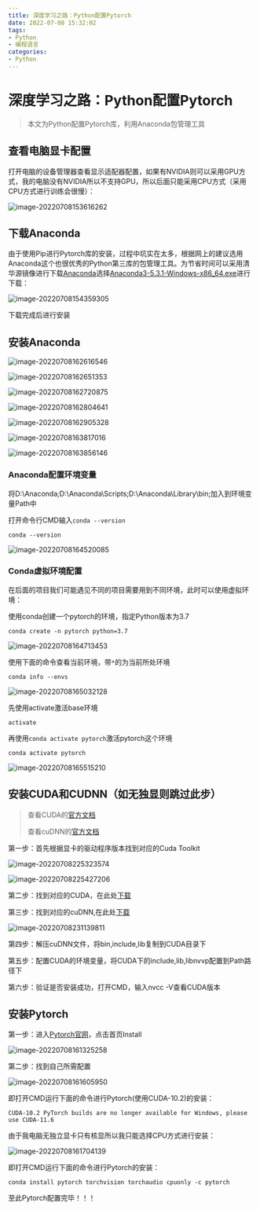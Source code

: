 ```yaml
---
title: 深度学习之路：Python配置Pytorch
date: 2022-07-08 15:32:02
tags: 
- Python 
- 编程语言
categories: 
- Python
---
```


# 深度学习之路：Python配置Pytorch

> 本文为Python配置Pytorch库，利用Anaconda包管理工具

## 查看电脑显卡配置

打开电脑的设备管理器查看显示适配器配置，如果有NVIDIA则可以采用GPU方式，我的电脑没有NVIDIA所以不支持GPU，所以后面只能采用CPU方式（采用CPU方式进行训练会很慢）：

![image-20220708153616262](/img/%E6%98%BE%E5%8D%A1%E9%85%8D%E7%BD%AE.png)

<!-- more -->

## 下载Anaconda

由于使用Pip进行Pytorch库的安装，过程中坑实在太多，根据网上的建议选用Anaconda这个也很优秀的Python第三库的包管理工具。为节省时间可以采用清华源镜像进行下载[Anaconda](https://mirrors.tuna.tsinghua.edu.cn/anaconda/archive/)选择[Anaconda3-5.3.1-Windows-x86_64.exe](https://mirrors.tuna.tsinghua.edu.cn/anaconda/archive/Anaconda3-5.3.1-Windows-x86_64.exe)进行下载：

![image-20220708154359305](/img/Anaconda.png)

下载完成后进行安装

## 安装Anaconda

![image-20220708162616546](/img/Anaconda01.png)

![image-20220708162651353](/img/Anaconda02.png)

![image-20220708162720875](/img/Anaconda03.png)

![image-20220708162804641](/img/Anaconda04.png)

![image-20220708162905328](/img/Anaconda05.png)

![image-20220708163817016](/img/Anaconda06.png)

![image-20220708163856146](/img/Anaconda07.png)



### Anaconda配置环境变量

将D:\Anaconda;D:\Anaconda\Scripts;D:\Anaconda\Library\bin;加入到环境变量Path中

打开命令行CMD输入`conda --version`

```shell
conda --version
```

![image-20220708164520085](/img/Anaconda08.png)

### Conda虚拟环境配置

在后面的项目我们可能遇见不同的项目需要用到不同环境，此时可以使用虚拟环境：

使用conda创建一个pytorch的环境，指定Python版本为3.7

```shell
conda create -n pytorch python=3.7
```

![image-20220708164713453](/img/Anaconda09.png)

使用下面的命令查看当前环境，带`*`的为当前所处环境

```shell
conda info --envs
```

![image-20220708165032128](/img/Anaconda10.png)

先使用activate激活base环境

```shell
activate
```

再使用`conda activate pytorch`激活pytorch这个环境

```shell
conda activate pytorch
```

![image-20220708165515210](/img/Anaconda11.png)

## 安装CUDA和CUDNN（如无独显则跳过此步）

> 查看CUDA的[官方文档](https://docs.nvidia.com/cuda/cuda-installation-guide-microsoft-windows/index.html)
>
> 查看cuDNN的[官方文档](https://docs.nvidia.com/deeplearning/cudnn/install-guide/index.html)

第一步：首先根据显卡的驱动程序版本找到对应的Cuda Toolkit

![image-20220708225323574](../img/CUDA.png)

![image-20220708225427206](../img/CUDA-1.png)

第二步：找到对应的CUDA，在此处[下载](https://developer.nvidia.com/cuda-toolkit-archive)

第三步：找到对应的cuDNN,在此处[下载](https://developer.nvidia.com/rdp/cudnn-archive)

![image-20220708231139811](../img/cuDNN.png)

第四步：解压cuDNN文件，将bin,include,lib复制到CUDA目录下

第五步：配置CUDA的环境变量，将CUDA下的include,lib,libnvvp配置到Path路径下

第六步：验证是否安装成功，打开CMD，输入nvcc -V查看CUDA版本

## 安装Pytorch

第一步：进入[Pytorch官网](https://pytorch.org)，点击首页Install

![image-20220708161325258](/img/Pytorch%E5%AE%98%E7%BD%91.png)

第二步：找到自己所需配置

![image-20220708161605950](/img/Pytorch%E5%AE%89%E8%A3%85.png)

即打开CMD运行下面的命令进行Pytorch(使用CUDA-10.2)的安装：

```shell
CUDA-10.2 PyTorch builds are no longer available for Windows, please use CUDA-11.6
```

由于我电脑无独立显卡只有核显所以我只能选择CPU方式进行安装：

![image-20220708161704139](/img/Pytorch%E5%AE%89%E8%A3%85-my.png)

即打开CMD运行下面的命令进行Pytorch的安装：

```shell
conda install pytorch torchvision torchaudio cpuonly -c pytorch
```

至此Pytorch配置完毕！！！